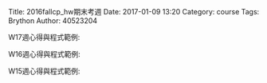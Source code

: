 Title: 2016fallcp_hw期末考週
Date: 2017-01-09 13:20 
Category: course
Tags: Brython
Author: 40523204

W17週心得與程式範例:

W16週心得與程式範例:

W15週心得與程式範例: